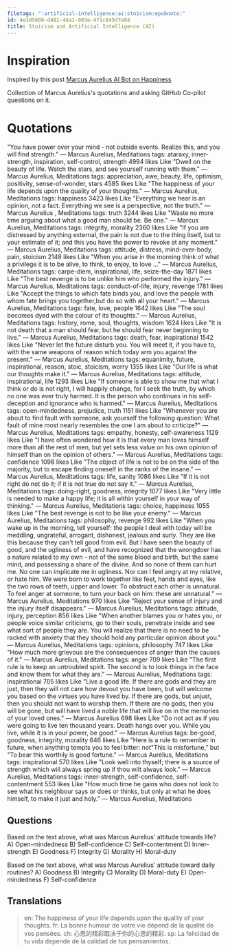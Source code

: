 ```yaml
---
filetags: ":artificial-intelligence:ai:stoicism:epubnote:"
id: 4e3d5808-d482-44a1-903e-471c845d7e84
title: Stoicism and Artificial Intelligence (AI)
---
```


# Inspiration

Inspired by this post [Marcus Aurelius AI Bot on
Happiness](https://www.reddit.com/r/Stoicism/comments/vq7uh8/marcus_aurelius_ai_bot_on_happiness/)

Collection of Marcus Aurelius's quotations and asking GitHub Co-pilot
questions on it.

# Quotations

"You have power over your mind - not outside events. Realize this, and
you will find strength." ― Marcus Aurelius, Meditations tags: ataraxy,
inner-strength, inspiration, self-control, strength 4994 likes Like
"Dwell on the beauty of life. Watch the stars, and see yourself running
with them." ― Marcus Aurelius, Meditations tags: appreciation, awe,
beauty, life, optimism, positivity, sense-of-wonder, stars 4585 likes
Like "The happiness of your life depends upon the quality of your
thoughts." ― Marcus Aurelius, Meditations tags: happiness 3423 likes
Like "Everything we hear is an opinion, not a fact. Everything we see is
a perspective, not the truth." ― Marcus Aurelius , Meditations tags:
truth 3244 likes Like "Waste no more time arguing about what a good man
should be. Be one." ― Marcus Aurelius, Meditations tags: integrity,
morality 2360 likes Like "If you are distressed by anything external,
the pain is not due to the thing itself, but to your estimate of it; and
this you have the power to revoke at any moment." ― Marcus Aurelius,
Meditations tags: attitude, distress, mind-over-body, pain, stoicism
2148 likes Like "When you arise in the morning think of what a privilege
it is to be alive, to think, to enjoy, to love …" ― Marcus Aurelius,
Meditations tags: carpe-diem, inspirational, life, seize-the-day 1871
likes Like "The best revenge is to be unlike him who performed the
injury." ― Marcus Aurelius, Meditations tags: conduct-of-life, injury,
revenge 1781 likes Like "Accept the things to which fate binds you, and
love the people with whom fate brings you together,but do so with all
your heart." ― Marcus Aurelius, Meditations tags: fate, love, people
1642 likes Like "The soul becomes dyed with the colour of its thoughts."
― Marcus Aurelius, Meditations tags: history, rome, soul, thoughts,
wisdom 1624 likes Like "It is not death that a man should fear, but he
should fear never beginning to live." ― Marcus Aurelius, Meditations
tags: death, fear, inspirational 1542 likes Like "Never let the future
disturb you. You will meet it, if you have to, with the same weapons of
reason which today arm you against the present." ― Marcus Aurelius,
Meditations tags: equanimity, future, inspirational, reason, stoic,
stoicism, worry 1355 likes Like "Our life is what our thoughts make it."
― Marcus Aurelius, Meditations tags: attitude, inspirational, life 1293
likes Like "If someone is able to show me that what I think or do is not
right, I will happily change, for I seek the truth, by which no one was
ever truly harmed. It is the person who continues in his self-deception
and ignorance who is harmed." ― Marcus Aurelius, Meditations tags:
open-mindedness, prejudice, truth 1151 likes Like "Whenever you are
about to find fault with someone, ask yourself the following question:
What fault of mine most nearly resembles the one I am about to
criticize?" ― Marcus Aurelius, Meditations tags: empathy, honesty,
self-awareness 1129 likes Like "I have often wondered how it is that
every man loves himself more than all the rest of men, but yet sets less
value on his own opinion of himself than on the opinion of others." ―
Marcus Aurelius, Meditations tags: confidence 1098 likes Like "The
object of life is not to be on the side of the majority, but to escape
finding oneself in the ranks of the insane." ― Marcus Aurelius,
Meditations tags: life, sanity 1086 likes Like "If it is not right do
not do it; if it is not true do not say it." ― Marcus Aurelius,
Meditations tags: doing-right, goodness, integrity 1077 likes Like "Very
little is needed to make a happy life; it is all within yourself in your
way of thinking." ― Marcus Aurelius, Meditations tags: choice, happiness
1055 likes Like "The best revenge is not to be like your enemy." ―
Marcus Aurelius, Meditations tags: philosophy, revenge 992 likes Like
"When you wake up in the morning, tell yourself: the people I deal with
today will be meddling, ungrateful, arrogant, dishonest, jealous and
surly. They are like this because they can't tell good from evil. But I
have seen the beauty of good, and the ugliness of evil, and have
recognized that the wrongdoer has a nature related to my own - not of
the same blood and birth, but the same mind, and possessing a share of
the divine. And so none of them can hurt me. No one can implicate me in
ugliness. Nor can I feel angry at my relative, or hate him. We were born
to work together like feet, hands and eyes, like the two rows of teeth,
upper and lower. To obstruct each other is unnatural. To feel anger at
someone, to turn your back on him: these are unnatural." ― Marcus
Aurelius, Meditations 970 likes Like "Reject your sense of injury and
the injury itself disappears." ― Marcus Aurelius, Meditations tags:
attitude, injury, perception 856 likes Like "When another blames you or
hates you, or people voice similar criticisms, go to their souls,
penetrate inside and see what sort of people they are. You will realize
that there is no need to be racked with anxiety that they should hold
any particular opinion about you." ― Marcus Aurelius, Meditations tags:
opinions, philosophy 747 likes Like "How much more grievous are the
consequences of anger than the causes of it." ― Marcus Aurelius,
Meditations tags: anger 709 likes Like "The first rule is to keep an
untroubled spirit. The second is to look things in the face and know
them for what they are." ― Marcus Aurelius, Meditations tags:
inspirational 705 likes Like "Live a good life. If there are gods and
they are just, then they will not care how devout you have been, but
will welcome you based on the virtues you have lived by. If there are
gods, but unjust, then you should not want to worship them. If there are
no gods, then you will be gone, but will have lived a noble life that
will live on in the memories of your loved ones." ― Marcus Aurelius 698
likes Like "Do not act as if you were going to live ten thousand years.
Death hangs over you. While you live, while it is in your power, be
good." ― Marcus Aurelius tags: be-good, goodness, integrity, morality
646 likes Like "Here is a rule to remember in future, when anything
tempts you to feel bitter: not"This is misfortune,” but "To bear this
worthily is good fortune." ― Marcus Aurelius, Meditations tags:
inspirational 570 likes Like "Look well into thyself; there is a source
of strength which will always spring up if thou wilt always look." ―
Marcus Aurelius, Meditations tags: inner-strength, self-confidence,
self-contentment 553 likes Like "How much time he gains who does not
look to see what his neighbour says or does or thinks, but only at what
he does himself, to make it just and holy." ― Marcus Aurelius,
Meditations

## Questions

Based on the text above, what was Marcus Aurelius' attitude towards
life? A) Open-mindedness B) Self-confidence C) Self-contentment D)
Inner-strength E) Goodness F) Integrity G) Morality H) Moral-duty

Based on the text above, what was Marcus Aurelius' attitude toward daily
routines? A) Goodness B) Integrity C) Morality D) Moral-duty E)
Open-mindedness F) Self-confidence

## Translations

> en: The happiness of your life depends upon the quality of your
> thoughts. fr: La bonne humeur de votre vie dépend de la qualité de vos
> pensées. ch: 心思的精彩取决于你的心思的精彩. sp: La felicidad de tu
> vida depende de la calidad de tus pensamientos.
